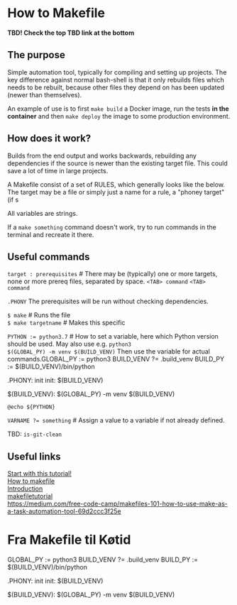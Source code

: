 # How to Makefile

**TBD! Check the top TBD link at the bottom**<br/>

## The purpose
Simple automation tool, typically for compiling and setting up projects. The key difference against normal bash-shell is that it only rebuilds files which needs to be rebuilt, because other files they depend on has been updated (newer than themselves).

An example of use is to first `make build` a Docker image, run the tests **in the container** and then `make deploy` the image to some production environment. 

## How does it work?
Builds from the end output and works backwards, rebuilding any dependencies if the source is newer than the existing target file. This could save a lot of time in large projects.

A Makefile consist of a set of RULES, which generally looks like the below. The target may be a file or simply just a name for a rule, a "phoney target" (if s

All variables are strings.

If a `make something` command doesn't work, try to run commands in the terminal and recreate it there. 


## Useful commands
`target : prerequisites`  # There may be (typically) one or more targets, none or more prereq files, separated by space.
`<TAB> command`
`<TAB> command`

`.PHONY` The prerequisites will be run without checking dependencies.<br/>

`$ make`  # Runs the file<br/>
`$ make targetname`  # Makes this specific <br/>

`PYTHON := python3.7`  # How to set a variable, here which Python version should be used. May also use e.g. `python3`<br/>
`$(GLOBAL_PY) -m venv $(BUILD_VENV)`  Then use the variable for actual commands.GLOBAL_PY := python3
BUILD_VENV ?= .build_venv
BUILD_PY := $(BUILD_VENV)/bin/python

.PHONY: init
init: $(BUILD_VENV)

$(BUILD_VENV):
	$(GLOBAL_PY) -m venv $(BUILD_VENV)

`@echo ${PYTHON}`



`VARNAME ?= something`  # Assign a value to a variable if not already defined.


TBD: `is-git-clean`

## Useful links
[Start with this tutorial!](https://opensource.com/article/18/8/what-how-makefile)<br/>
[How to makefile](https://opensource.com/article/18/8/what-how-makefile)<br/>
[Introduction](http://www.gnu.org/software/make/manual/html_node/Introduction.html)<br/>
[makefiletutorial](https://makefiletutorial.com/)<br/>
https://medium.com/free-code-camp/makefiles-101-how-to-use-make-as-a-task-automation-tool-69d2ccc3f25e <br/>



# Fra Makefile til Køtid
GLOBAL_PY := python3
BUILD_VENV ?= .build_venv
BUILD_PY := $(BUILD_VENV)/bin/python

.PHONY: init
init: $(BUILD_VENV)

$(BUILD_VENV):
	$(GLOBAL_PY) -m venv $(BUILD_VENV)
